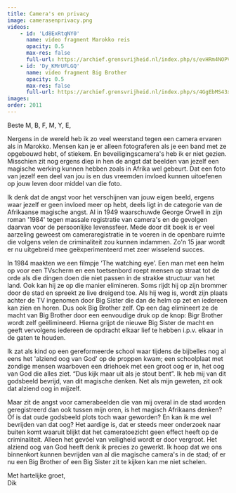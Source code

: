 ```yaml
---
title: Camera's en privacy
image: camerasenprivacy.png
videos: 
    - id: 'Ld8ExRtqNY0'
      name: video fragment Marokko reis
      opacity: 0.5
      max-res: false
      full-url: https://archief.grensvrijheid.nl/index.php/s/evHRm4NOPVxqWcS
    - id: 'Dy_KMrUFLGQ'
      name: video fragment Big Brother
      opacity: 0.5
      max-res: false
      full-url: https://archief.grensvrijheid.nl/index.php/s/4GgEbMS43xFbh8q
images:
order: 2011
---
```


Beste M, B, F, M, Y, E,

Nergens in de wereld heb ik zo veel weerstand tegen een camera ervaren als in Marokko. Mensen kan je er alleen fotograferen als je een band met ze opgebouwd hebt, of stiekem. En beveiligingscamera's heb ik er niet gezien. Misschien zit nog ergens diep in hen de angst dat beelden van jezelf een magische werking kunnen hebben zoals in Afrika wel gebeurt. Dat een foto van jezelf een deel van jou is en dus vreemden invloed kunnen uitoefenen op jouw leven door middel van die foto.

Ik denk dat de angst voor het verschijnen van jouw eigen beeld, ergens waar jezelf er geen invloed meer op hebt, deels ligt in de categorie van de Afrikaanse magische angst. Al in 1949 waarschuwde George Orwell in zijn roman '1984' tegen massale registratie van camera's en de gevolgen daarvan voor de persoonlijke levenssfeer. Mede door dit boek is er veel aarzeling geweest om cameraregistratie in te voeren in de openbare ruimte die volgens velen de criminaliteit zou kunnen indammen. Zo'n 15 jaar wordt er nu uitgebreid mee geëxperimenteerd met zeer wisselend succes. 

In 1984 maakten we een filmpje ‘The watching eye’. Een man met een helm op voor een TVscherm en een toetsenbord roept mensen op straat tot de orde als die dingen doen die niet passen in de strakke structuur van het land. Ook kan hij ze op die manier elimineren. Soms rijdt hij op zijn brommer door de stad en spreekt ze live dreigend toe. Als hij weg is, wordt zijn plaats achter de TV ingenomen door Big Sister die dan de helm op zet en iedereen kan zien en horen. Dus ook Big Brother zelf. Op een dag elimineert ze de macht van Big Brother door een eenvoudige druk op de knop: Bigr Brother wordt zelf geëlimineerd. Hierna grijpt de nieuwe Big Sister de macht en geeft vervolgens iedereen de opdracht elkaar lief te hebben i.p.v. elkaar in de gaten te houden.

Ik zat als kind op een gereformeerde school waar tijdens de bijbelles nog al eens het 'alziend oog van God' op de proppen kwam; een schoolplaat met zondige mensen waarboven een driehoek met een groot oog er in, het oog van God die alles ziet. “Dus kijk maar uit als je stout bent”.  Ik heb mij van dit godsbeeld bevrijd, van dit magische denken. Net als mijn geweten, zit ook dat alziend oog in mijzelf. 

Maar zit de angst voor camerabeelden die van mij overal in de stad worden geregistreerd dan ook tussen mijn oren, is het magisch Afrikaans denken? Of is dat oude godsbeeld plots toch waar geworden? En kan ik me wel bevrijden van dat oog? Het aardige is, dat er steeds meer onderzoek naar buiten komt waaruit blijkt dat het cameratoezicht geen effect heeft op de criminaliteit. Alleen het gevóel van veiligheid wordt er door vergroot. Het alziend oog van God heeft denk ik precies zo gewerkt. Ik hoop dat we ons binnenkort kunnen bevrijden van al die magische camera's in de stad; of er nu een Big Brother of een Big Sister zit te kijken kan me niet schelen.

Met hartelijke groet,<br />
Dik